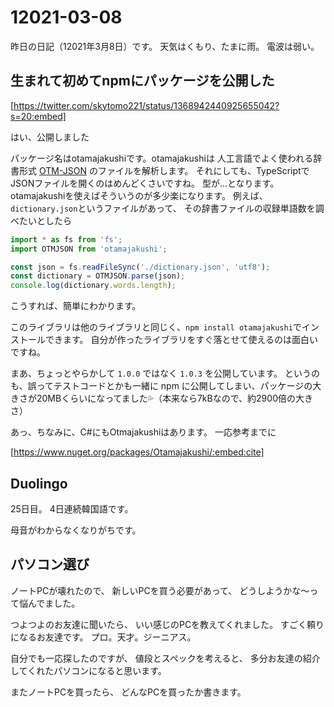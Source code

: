 # 12021-03-08

昨日の日記（12021年3月8日）です。
天気はくもり、たまに雨。
電波は弱い。

## 生まれて初めてnpmにパッケージを公開した

[https://twitter.com/skytomo221/status/1368942440925655042?s=20:embed]

はい、公開しました

パッケージ名はotamajakushiです。otamajakushiは 人工言語でよく使われる辞書形式 [OTM-JSON](https://conlinguistics.wikia.org/ja/wiki/OTM-JSON) のファイルを解析します。
それにしても、TypeScriptでJSONファイルを開くのはめんどくさいですね。
型が…となります。otamajakushiを使えばそういうのが多少楽になります。
例えば、`dictionary.json`というファイルがあって、
その辞書ファイルの収録単語数を調べたいとしたら

```typescript
import * as fs from 'fs';
import OTMJSON from 'otamajakushi';

const json = fs.readFileSync('./dictionary.json', 'utf8');
const dictionary = OTMJSON.parse(json);
console.log(dictionary.words.length);
```

こうすれば、簡単にわかります。

このライブラリは他のライブラリと同じく、`npm install otamajakushi`でインストールできます。
自分が作ったライブラリをすぐ落とせて使えるのは面白いですね。

まあ、ちょっとやらかして `1.0.0` ではなく `1.0.3` を公開しています。
というのも、誤ってテストコードとかも一緒に npm に公開してしまい、パッケージの大きさが20MBくらいになってました💦（本来なら7kBなので、約2900倍の大きさ）

あっ、ちなみに、C#にもOtmajakushiはあります。
一応参考までに

[https://www.nuget.org/packages/Otamajakushi/:embed:cite]

## Duolingo

25日目。
4日連続韓国語です。

母音がわからなくなりがちです。

## パソコン選び

ノートPCが壊れたので、
新しいPCを買う必要があって、
どうしようかな～って悩んでました。

つよつよのお友達に聞いたら、
いい感じのPCを教えてくれました。
すごく頼りになるお友達です。
プロ。天才。ジーニアス。

自分でも一応探したのですが、
値段とスペックを考えると、
多分お友達の紹介してくれたパソコンになると思います。

またノートPCを買ったら、
どんなPCを買ったか書きます。
